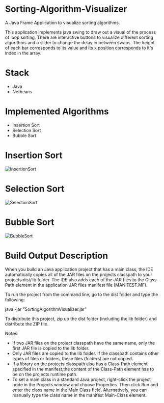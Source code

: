 # Sorting-Algorithm-Visualizer
A Java Frame Application to visualize sorting algorithms.

This application implements java swing to draw out a visual of the process of loop sorting. There are interactive buttons to visualize different sorting algorithms and a slider to change the delay in between swaps. The height of each bar corresponds to its value and its x position corresponds to it's index in the array.

# Stack
- Java
- Netbeans

# Implemented Algorithms
- Insertion Sort
- Selection Sort
- Bubble Sort

# Insertion Sort
![InsertionSort](https://user-images.githubusercontent.com/96448477/209458879-c9d59038-6dc2-4cf1-b380-e59b9161fb7e.gif)

# Selection Sort
![SelectionSort](https://user-images.githubusercontent.com/96448477/209458885-ec15216c-4184-4a28-aac7-0670d7d679ce.gif)

# Bubble Sort
![BubbleSort](https://user-images.githubusercontent.com/96448477/209458891-b9441f5c-fb28-434f-a625-469d5e7d307b.gif)

# Build Output Description
When you build an Java application project that has a main class, the IDE
automatically copies all of the JAR
files on the projects classpath to your projects dist/lib folder. The IDE
also adds each of the JAR files to the Class-Path element in the application
JAR files manifest file (MANIFEST.MF).

To run the project from the command line, go to the dist folder and
type the following:

java -jar "SortingAlgorithmVisualizer.jar" 

To distribute this project, zip up the dist folder (including the lib folder)
and distribute the ZIP file.

Notes:

* If two JAR files on the project classpath have the same name, only the first
JAR file is copied to the lib folder.
* Only JAR files are copied to the lib folder.
If the classpath contains other types of files or folders, these files (folders)
are not copied.
* If a library on the projects classpath also has a Class-Path element
specified in the manifest,the content of the Class-Path element has to be on
the projects runtime path.
* To set a main class in a standard Java project, right-click the project node
in the Projects window and choose Properties. Then click Run and enter the
class name in the Main Class field. Alternatively, you can manually type the
class name in the manifest Main-Class element.
